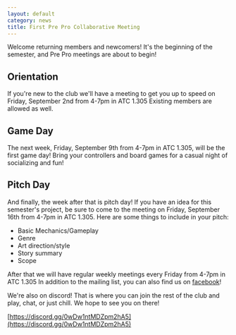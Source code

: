 ```yaml
---
layout: default
category: news
title: First Pre Pro Collaborative Meeting
---
```

Welcome returning members and newcomers! It's the beginning of the semester, and Pre Pro meetings are about to begin!

## Orientation
If you're new to the club we'll have a meeting to get you up to speed on Friday, September 2nd from 4-7pm in ATC 1.305 Existing members are allowed as well.

## Game Day
The next week, Friday, September 9th from 4-7pm in ATC 1.305, will be the first game day! Bring your controllers and board games for a casual night of socializing and fun!

## Pitch Day
And finally, the week after that is pitch day! If you have an idea for this semester's project, be sure to come to the meeting on Friday, September 16th from 4-7pm in ATC 1.305. Here are some things to include in your pitch:

- Basic Mechanics/Gameplay
- Genre
- Art direction/style
- Story summary
- Scope

After that we will have regular weekly meetings every Friday from 4-7pm in ATC 1.305
In addition to the mailing list, you can also find us on [facebook](https://www.facebook.com/groups/680277955393461/)!

We're also on discord! That is where you can join the rest of the club and play, chat, or just chill. We hope to see you on there!

[https://discord.gg/0wDw1ntMDZpm2hA5](https://discord.gg/0wDw1ntMDZpm2hA5)
